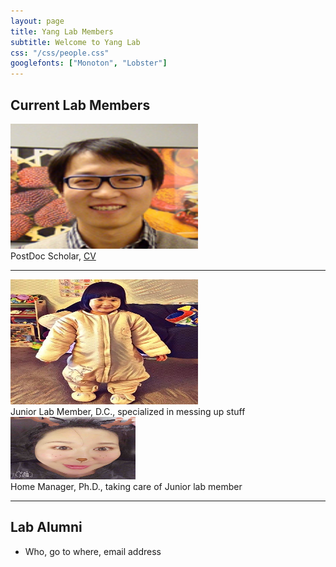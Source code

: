 ```yaml
---
layout: page
title: Yang Lab Members
subtitle: Welcome to Yang Lab
css: "/css/people.css"
googlefonts: ["Monoton", "Lobster"]
---
```



## Current Lab Members


<div class="responsive">
  <div class="img">
    <a target="_blank" href="/img/photo/Yang_Jinliang.jpg">
      <img src="/img/photo/Yang_Jinliang.jpg" alt="Jinliang Yang" width="300" height="200">
    </a>
    <div class="desc">PostDoc Scholar, <a href="/img/CV_Yang_2016.pdf"> CV </a></div>
  </div>
</div>



<div class="clearfix"></div>



---------------

<body>

<div class="responsive">
  <div class="img">
    <a target="_blank" href="/img/photo/Olivia_Yang.jpg">
      <img src="/img/photo/Olivia_Yang.jpg" alt="Jinliang Yang" width="300" height="200">
    </a>
    <div class="desc">Junior Lab Member, D.C., specialized in messing up stuff</div>
  </div>
</div>

<div class="responsive">
  <div class="img">
    <a target="_blank" href="/img/photo/Jingjie_Hao.jpg">
      <img src="/img/photo/Jingjie_Hao.jpg" alt="Jinliang Yang" width="200" height="100">
    </a>
    <div class="desc">Home Manager, Ph.D., taking care of Junior lab member</div>
  </div>
</div>

<div class="clearfix"></div>
</body>

----------------------------

## Lab Alumni

- Who, go to where, email address
